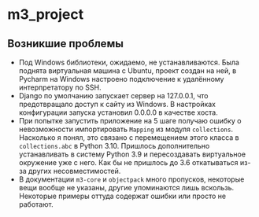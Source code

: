 # m3_project

## Возникшие проблемы

- Под Windows библиотеки, ожидаемо, не устанавливаются. Была поднята виртуальная машина с Ubuntu, проект создан на ней, в Pycharm на Windows настроено подключение к удалённому интерпретатору по SSH.
- Django по умолчанию запускает сервер на 127.0.0.1, что предотвращало доступ к сайту из Windows. В настройках конфигурации запуска установил 0.0.0.0 в качестве хоста.
- При попытке запустить приложение на 5 шаге получаю ошибку о невозможности импортировать `Mapping` из модуля `collections`. Насколько я понял, это связано с перемещением этого класса в `collections.abc` в Python 3.10. Пришлось дополнительно устанавливать в систему Python 3.9 и пересоздавать виртуальное окружение уже с него. Как бы не пришлось до 3.6 откатываться из-за других несовместимостей.
- В документации `m3-core` и `objectpack` много пропусков, некоторые вещи вообще не указаны, другие упоминаются лишь вскользь. Некоторые примеры оттуда содержат ошибки или просто не работают.
